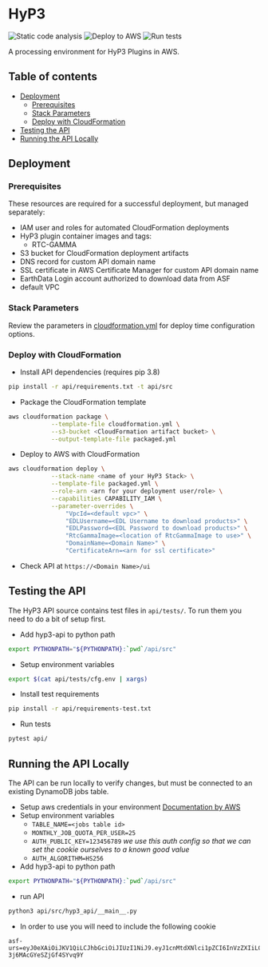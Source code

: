 # HyP3
![Static code analysis](https://github.com/ASFHyP3/hyp3/workflows/Static%20code%20analysis/badge.svg)
![Deploy to AWS](https://github.com/ASFHyP3/hyp3/workflows/Deploy%20to%20AWS/badge.svg)
![Run tests](https://github.com/ASFHyP3/hyp3/workflows/Run%20tests/badge.svg)

A processing environment for HyP3 Plugins in AWS.

## Table of contents
- [Deployment](#deployment)
  - [Prerequisites](#prerequisites)
  - [Stack Parameters](#stack-parameters)
  - [Deploy with CloudFormation](#deploy-with-cloudformation)
- [Testing the API](#testing-the-api)
- [Running the API Locally](#running-the-api-locally)

## Deployment

### Prerequisites
These resources are required for a successful deployment, but managed separately:

- IAM user and roles for automated CloudFormation deployments
- HyP3 plugin container images and tags:
  - RTC-GAMMA
- S3 bucket for CloudFormation deployment artifacts
- DNS record for custom API domain name
- SSL certificate in AWS Certificate Manager for custom API domain name
- EarthData Login account authorized to download data from ASF
- default VPC

### Stack Parameters
Review the parameters in [cloudformation.yml](cloudformation.yml) for deploy time configuration options.

### Deploy with CloudFormation

- Install API dependencies (requires pip 3.8)
```sh
pip install -r api/requirements.txt -t api/src
```

- Package the CloudFormation template
```sh
aws cloudformation package \
            --template-file cloudformation.yml \
            --s3-bucket <CloudFormation artifact bucket> \
            --output-template-file packaged.yml
```

- Deploy to AWS with CloudFormation
```sh
aws cloudformation deploy \
            --stack-name <name of your HyP3 Stack> \
            --template-file packaged.yml \
            --role-arn <arn for your deployment user/role> \
            --capabilities CAPABILITY_IAM \
            --parameter-overrides \
                "VpcId=<default vpc>" \
                "EDLUsername=<EDL Username to download products>" \
                "EDLPassword=<EDL Password to download products>" \
                "RtcGammaImage=<location of RtcGammaImage to use>" \
                "DomainName=<Domain Name>" \
                "CertificateArn=<arn for ssl certificate>"
```
- Check API at `https://<Domain Name>/ui`


## Testing the API
The HyP3 API source contains test files in `api/tests/`. To run them you need to do a bit of setup first.

- Add hyp3-api to python path
```sh
export PYTHONPATH="${PYTHONPATH}:`pwd`/api/src"
```
- Setup environment variables
```sh
export $(cat api/tests/cfg.env | xargs)
```
- Install test requirements
```sh
pip install -r api/requirements-test.txt
```

- Run tests
```sh
pytest api/
```

## Running the API Locally
The API can be run locally to verify changes, but must be connected to an existing DynamoDB jobs table.

- Setup aws credentials in your environment [Documentation by AWS](https://boto3.amazonaws.com/v1/documentation/api/latest/guide/quickstart.html#configuration)
- Setup environment variables
  - `TABLE_NAME=<jobs table id>`
  - `MONTHLY_JOB_QUOTA_PER_USER=25`
  - `AUTH_PUBLIC_KEY=123456789` *we use this auth config so that we can set the cookie ourselves to a known good value*
  - `AUTH_ALGORITHM=HS256`
- Add hyp3-api to python path
```sh
export PYTHONPATH="${PYTHONPATH}:`pwd`/api/src"
```
- run API
```sh
python3 api/src/hyp3_api/__main__.py
```
- In order to use you will need to include the following cookie
```
asf-urs=eyJ0eXAiOiJKV1QiLCJhbGciOiJIUzI1NiJ9.eyJ1cnMtdXNlci1pZCI6InVzZXIiLCJleHAiOjIxNTk1Mzc0OTYyLCJ1cnMtZ3JvdXBzIjpbeyJuYW1lIjoiYXV0aC1ncm91cCIsImFwcF91aWQiOiJhdXRoLXVpZCJ9XX0.hMtgDTqS5wxDPCzK9MlXB-3j6MAcGYeSZjGf4SYvq9Y
```
